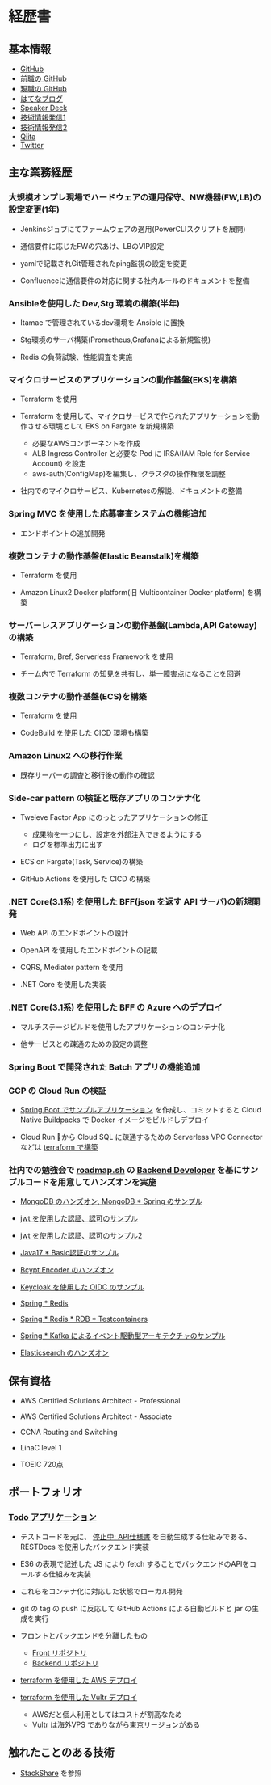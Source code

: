 # 経歴書

## 基本情報

- [GitHub](https://github.com/kiyotakeshi)
- [前職の GitHub](https://github.com/kiyotake-tagbangers)
- [現職の GitHub](https://github.com/KiyotaTakeshi)
- [はてなブログ](https://ponkan1219.hateblo.jp/)
- [Speaker Deck](https://speakerdeck.com/kiyotakeshi69/)
- [技術情報発信1](https://blog.tagbangers.co.jp/ja/author/kiyotake)
- [技術情報発信2](https://www.gxp-group.co.jp/gplus/?p=5334)
- [Qiita](https://qiita.com/ponkan1219)
- [Twitter](https://twitter.com/ponkan1219)

## 主な業務経歴

### 大規模オンプレ現場でハードウェアの運用保守、NW機器(FW,LB)の設定変更(1年)

- Jenkinsジョブにてファームウェアの適用(PowerCLIスクリプトを展開)

- 通信要件に応じたFWの穴あけ、LBのVIP設定

- yamlで記載されGit管理されたping監視の設定を変更

- Confluenceに通信要件の対応に関する社内ルールのドキュメントを整備

### Ansibleを使用した Dev,Stg 環境の構築(半年)

- Itamae で管理されているdev環境を Ansible に置換

- Stg環境のサーバ構築(Prometheus,Grafanaによる新規監視)

- Redis の負荷試験、性能調査を実施

### マイクロサービスのアプリケーションの動作基盤(EKS)を構築

- Terraform を使用

- Terraform を使用して、マイクロサービスで作られたアプリケーションを動作させる環境として EKS on Fargate を新規構築
    - 必要なAWSコンポーネントを作成
    - ALB Ingress Controller と必要な Pod に IRSA(IAM Role for Service Account) を設定
    - aws-auth(ConfigMap)を編集し、クラスタの操作権限を調整

- 社内でのマイクロサービス、Kubernetesの解説、ドキュメントの整備

### Spring MVC を使用した応募審査システムの機能追加

- エンドポイントの追加開発

### 複数コンテナの動作基盤(Elastic Beanstalk)を構築

- Terraform を使用

- Amazon Linux2 Docker platform(旧 Multicontainer Docker platform) を構築

### サーバーレスアプリケーションの動作基盤(Lambda,API Gateway)の構築

- Terraform, Bref, Serverless Framework を使用

- チーム内で Terraform の知見を共有し、単一障害点になることを回避

### 複数コンテナの動作基盤(ECS)を構築

- Terraform を使用

- CodeBuild を使用した CICD 環境も構築

### Amazon Linux2 への移行作業

- 既存サーバーの調査と移行後の動作の確認

### Side-car pattern の検証と既存アプリのコンテナ化

- Tweleve Factor App にのっとったアプリケーションの修正
    - 成果物を一つにし、設定を外部注入できるようにする
    - ログを標準出力に出す

- ECS on Fargate(Task, Service)の構築

- GitHub Actions を使用した CICD の構築

### .NET Core(3.1系) を使用した BFF(json を返す API サーバ)の新規開発

- Web API のエンドポイントの設計

- OpenAPI を使用したエンドポイントの記載

- CQRS, Mediator pattern を使用

- .NET Core を使用した実装

### .NET Core(3.1系) を使用した BFF の Azure へのデプロイ

- マルチステージビルドを使用したアプリケーションのコンテナ化

- 他サービスとの疎通のための設定の調整

### Spring Boot で開発された Batch アプリの機能追加

### GCP の Cloud Run の検証

- [Spring Boot でサンプルアプリケーション](https://github.com/KiyotaTakeshi/gcp-backend-sample) を作成し、コミットすると Cloud Native Buildpacks で Docker イメージをビルドしデプロイ

- Cloud Run から Cloud SQL に疎通するための Serverless VPC Connector などは [terraform で構築](https://github.com/KiyotaTakeshi/gcp-terraform)

### 社内での勉強会で [roadmap.sh](https://roadmap.sh/) の [Backend Developer](https://roadmap.sh/backend) を基にサンプルコードを用意してハンズオンを実施

- [MongoDB のハンズオン, MongoDB * Spring のサンプル](https://github.com/kiyotakeshi/spring-mongo)

- [jwt を使用した認証、認可のサンプル](https://github.com/kiyotakeshi/jwt-authentication)

- [jwt を使用した認証、認可のサンプル2](https://github.com/KiyotaTakeshi/spring-security-postgres)

- [Java17 * Basic認証のサンプル](https://github.com/KiyotaTakeshi/basic-authentication-java17)

- [Bcypt Encoder のハンズオン](https://github.com/kiyotakeshi/spring-security-encoder-playground)

- [Keycloak を使用した OIDC のサンプル](https://github.com/kiyotakeshi/keycloak-resource-server)

- [Spring * Redis](https://github.com/kiyotakeshi/spring-redis-playground)

- [Spring * Redis * RDB * Testcontainers](https://github.com/kiyotakeshi/spring-rdb-redis-testcontainers)

- [Spring * Kafka によるイベント駆動型アーキテクチャのサンプル](https://github.com/kiyotakeshi/kafka-spring-sample)

- [Elasticsearch のハンズオン](https://github.com/KiyotaTakeshi/es-sample)

## 保有資格

- AWS Certified Solutions Architect - Professional

- AWS Certified Solutions Architect - Associate

- CCNA Routing and Switching

- LinaC level 1

- TOEIC 720点

## ポートフォリオ

### [Todo アプリケーション](https://github.com/kiyotakeshi/todo-monolithic)

- テストコードを元に、 [停止中: API仕様書](https://www.bullstechnology.com/api) を自動生成する仕組みである、 RESTDocs を使用したバックエンド実装

- ES6 の表現で記述した JS により fetch することでバックエンドのAPIをコールする仕組みを実装

- これらをコンテナ化に対応した状態でローカル開発

- git の tag の push に反応して GitHub Actions による自動ビルドと jar の生成を実行

- フロントとバックエンドを分離したもの
    - [Front リポジトリ](https://github.com/kiyotakeshi/todo-ui)
    - [Backend リポジトリ](https://github.com/kiyotakeshi/todo-api)

- [terraform を使用した AWS デプロイ](https://github.com/kiyotakeshi/todo-aws)

- [terraform を使用した Vultr デプロイ](https://github.com/kiyotakeshi/todo-vultr)
    - AWSだと個人利用としてはコストが割高なため
    - Vultr は海外VPS でありながら東京リージョンがある

## 触れたことのある技術

- [StackShare](https://stackshare.io/kiyotakeshi/following) を参照
